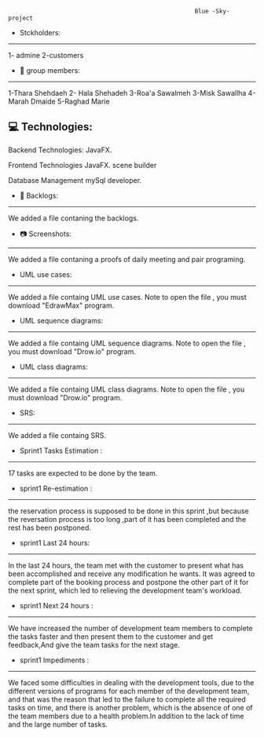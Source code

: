                                                          Blue -Sky- project  

 
                                                
* Stckholders:
----------------------------------
1- admine
2-customers


* 🤝 group members:
----------------------------------
1-Thara Shehdaeh
2- Hala Shehadeh 
3-Roa'a Sawalmeh
3-Misk Sawallha
4-Marah Dmaide
5-Raghad Marie


💻 Technologies:
----------------------------------
Backend Technologies:
JavaFX.

Frontend Technologies
JavaFX.
scene builder

Database Management
mySql developer.


* 📘 Backlogs:
----------------------------------
We added a file contaning the backlogs.


* 📷 Screenshots:
----------------------------------
We added a file contaning a proofs of daily meeting and pair programing.


* UML use cases:
----------------------------------
We added a file containg  UML use cases.
Note to open the file , you must download "EdrawMax" program.


* UML sequence diagrams:
----------------------------------
We added a file containg UML sequence diagrams.
Note to open the file , you must download "Drow.io" program.


* UML class diagrams:
----------------------------------
We added a file containg UML class diagrams.
Note to open the file , you must download "Drow.io" program.


* SRS:
----------------------------------
We added a file containg SRS.


* Sprint1 Tasks Estimation :
----------------------------------
17 tasks are expected to be done by the team.


* sprint1 Re-estimation :
----------------------------------
the reservation process is supposed to be done in this sprint ,but because the reversation process is too long ,part of it has been completed and the rest has been postponed.


* sprint1 Last 24 hours:
----------------------------------
In the last 24 hours, the team met with the customer to present what has been accomplished and receive any modification he wants. It was agreed to complete part of the booking process and postpone the other part of it for the next sprint, which led to relieving the development team's workload.


* sprint1 Next 24 hours :
----------------------------------
We have increased the number of development team members to complete the tasks faster and then present them to the customer and get feedback,And give the team tasks for the next stage.


* sprint1 Impediments :
----------------------------------
We faced some difficulties in dealing with the development tools, due to the different versions of programs for each member of the development team, and that was the reason that led to the failure to complete all the required tasks on time, and there is another problem, which is the absence of one of the team members due to a health problem.In addition to the lack of time and the large number of tasks.

